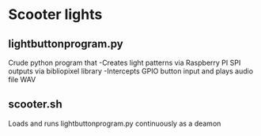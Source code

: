 # Scooter lights

## lightbuttonprogram.py
Crude python program that
-Creates light patterns via Raspberry PI SPI outputs via bibliopixel library
-Intercepts GPIO button input and plays audio file WAV

## scooter.sh
Loads and runs lightbuttonprogram.py continuously as a deamon
